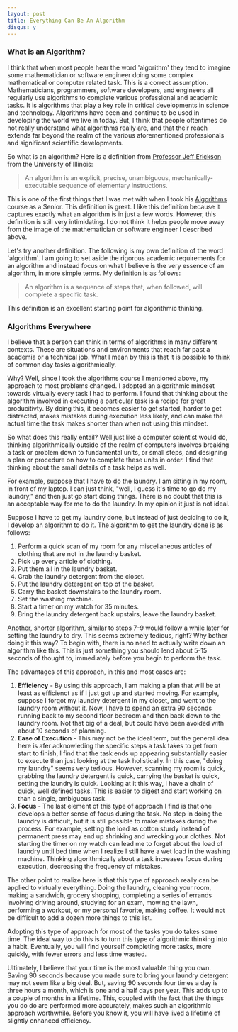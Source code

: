 ```yaml
---
layout: post
title: Everything Can Be An Algorithm
disqus: y
---
```


### What is an Algorithm?

I think that when most people hear the word 'algorithm' they tend to imagine some mathematician or software engineer doing some complex mathematical or computer related task.  This is a correct assumption.  Mathematicians, programmers, software developers, and engineers all regularly use algorithms to complete various professional and academic tasks.  It is algorithms that play a key role in critical developments in science and technology.  Algorithms have been and continue to be used in developing the world we live in today.  But, I think that people oftentimes do not really understand what algorithms really are, and that their reach extends far beyond the realm of the various aforementioned professionals and significant scientific developments.

So what is an algorithm?  Here is a definition from [Professor Jeff Erickson](http://web.engr.illinois.edu/~jeffe/) from the University of Illinois:

>An algorithm is an explicit, precise, unambiguous, mechanically-executable sequence of elementary instructions.

This is one of the first things that I was met with when I took his [Algorithms](http://web.engr.illinois.edu/~jeffe/teaching/algorithms/) course as a Senior.  This definition is great.  I like this definition because it captures exactly what an algorithm is in just a few words.  However, this definition is still very intimidating.  I do not think it helps people move away from the image of the mathematician or software engineer I described above.

Let's try another definition.  The following is my own definition of the word 'algorithm'.  I am going to set aside the rigorous academic requirements for an algorithm and instead focus on what I believe is the very essence of an algorithm, in more simple terms.  My definition is as follows:

>An algorithm is a sequence of steps that, when followed, will complete a specific task.

This definition is an excellent starting point for algorithmic thinking.  

### Algorithms Everywhere

I believe that a person can think in terms of algorithms in many different contexts.  These are situations and environments that reach far past a academia or a technical job.  What I mean by this is that it is possible to think of common day tasks algorithmically.

Why?  Well, since I took the algorithms course I mentioned above, my approach to most problems changed.  I adopted an algorithmic mindset towards virtually every task I had to perform.  I found that thinking about the algorithm involved in executing a particular task is a recipe for great producitivty.  By doing this, it becomes easier to get started, harder to get distracted, makes mistakes during execution less likely, and can make the actual time the task makes shorter than when not using this mindset.

So what does this really entail?  Well just like a computer scientist would do, thinking algorithmically outside of the realm of computers involves breaking a task or problem down to fundamental units, or small steps, and designing a plan or procedure on how to complete these units in order.  I find that thinking about the small details of a task helps as well.

For example, suppose that I have to do the laundry.  I am sitting in my room, in front of my laptop.  I can just think, "well, I guess it's time to go do my laundry," and then just go start doing things.  There is no doubt that this is an acceptable way for me to do the laundry.  In my opinion it just is not ideal.

Suppose I have to get my laundry done, but instead of just deciding to do it, I develop an algorithm to do it.  The algorithm to get the laundry done is as follows:

1.  Perform a quick scan of my room for any miscellaneous articles of clothing that are not in the laundry basket.
2.  Pick up every article of clothing.
3.  Put them all in the laundry basket.
4.  Grab the laundry detergent from the closet.
5.  Put the laundry detergent on top of the basket.
6.  Carry the basket downstairs to the laundry room.
7.  Set the washing machine.
8.  Start a timer on my watch for 35 minutes.
9.  Bring the laundry detergent back upstairs, leave the laundry basket.

Another, shorter algorithm, similar to steps 7-9 would follow a while later for setting the laundry to dry.  This seems extremely tedious, right?  Why bother doing it this way?  To begin with, there is no need to actually write down an algorithm like this.  This is just something you should lend about 5-15 seconds of thought to, immediately before you begin to perform the task.

The advantages of this approach, in this and most cases are:

1.  **Efficiency** - By using this approach, I am making a plan that will be at least as efficienct as if I just got up and started moving.  For example, suppose I forgot my laundry detergent in my closet, and went to the laundry room without it.  Now, I have to spend an extra 90 seconds running back to my second floor bedroom and then back down to the laundry room.  Not that big of a deal, but could have been avoided with about 10 seconds of planning.
2.  **Ease of Execution** - This may not be the ideal term, but the general idea here is afer acknowleding the specific steps a task takes to get from start to finish, I find that the task ends up appearing substantially easier to execute than just looking at the task holistically.  In this case, "doing my laundry" seems very tedious.  However, scanning my room is quick, grabbing the laundry detergent is quick, carrying the basket is quick, setting the laundry is quick.  Looking at it this way, I have a chain of quick, well defined tasks.  This is easier to digest and start working on than a single, ambiguous task.
3. **Focus** - The last element of this type of approach I find is that one develops a better sense of focus during the task.  No step in doing the laundry is difficult, but it is still possible to make mistakes during the process.  For example, setting the load as cotton sturdy instead of permanent press may end up shrinking and wrecking your clothes.  Not starting the timer on my watch can lead me to forget about the load of laundry until bed time when I realize I still have a wet load in the washing machine.  Thinking algorithmically about a task increases focus during execution, decreasing the frequency of mistakes.

The other point to realize here is that this type of approach really can be applied to virtually everything.  Doing the laundry, cleaning your room, making a sandwich, grocery shopping, completing a series of errands involving driving around, studying for an exam, mowing the lawn, performing a workout, or my personal favorite, making coffee.  It would not be difficult to add a dozen more things to this list.

Adopting this type of approach for most of the tasks you do takes some time.  The ideal way to do this is to turn this type of algorithmic thinking into a habit.  Eventually, you will find yourself completing more tasks, more quickly, with fewer errors and less time wasted.

Ultimately, I believe that your time is the most valuable thing you own.  Saving 90 seconds because you made sure to bring your laundry detergent may not seem like a big deal.  But, saving 90 seconds four times a day is three hours a month, which is one and a half days per year.  This adds up to a couple of months in a lifetime.  This, coupled with the fact that the things you do do are performed more accurately, makes such an algorithmic approach worthwhile.  Before you know it, you will have lived a lifetime of slightly enhanced efficiency.